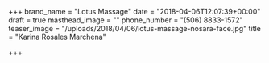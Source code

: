 +++
brand_name = "Lotus Massage"
date = "2018-04-06T12:07:39+00:00"
draft = true
masthead_image = ""
phone_number = "(506) 8833-1572"
teaser_image = "/uploads/2018/04/06/lotus-massage-nosara-face.jpg"
title = "Karina Rosales Marchena"

+++
